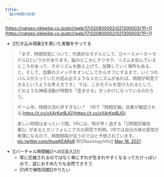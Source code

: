 ```yaml
---
title:
 '脳の時間の知覚'
---
```


[https://natgeo.nikkeibp.co.jp/atcl/web/17/020800002/021300003/?P=1](https://natgeo.nikkeibp.co.jp/atcl/web/17/020800002/021300003/?P=1)
- [[引き込み現象]]を用いた実験をやってる
> 「まず、時間知覚について、代表的なモデルとして、[[ペースメーカーモデル]]というのがあります。脳のどこかにチクタク、リズムを刻んでいるところがあって、そのリズムを数え上げて、加算していく場所もある、と。そして、加算のスイッチをオンにしてからオフにするまで、いくつのパルスが入っていたか読み出すようなメカニズムがあれば、時間が知覚できるというような考え方です」
>  では、このモデルを受け入れるとして、どのような神経活動が時間を「歪ませる」きっかけになっているのだろう。


>  ゲーム中、時間の流れ早すぎない？　VRで「時間圧縮」効果が確認される[https://t.co/xXArKptBJG](https://t.co/xXArKptBJG)
>
>  楽しい時間はあっという間。VRには、時が早く過ぎる「[[時間圧縮効果]]」があるとカリフォルニア大の研究で判明。VRでは自分の体の感覚が希薄になるので、時間間隔が狂うのではと予想されています。 [pic.twitter.com/ihuwKEARpR](https://t.co/ihuwKEARpR)
>  	@[[NazologyInfo]] [May 18, 2021](https://twitter.com/NazologyInfo/status/1394563909080829958?ref_src=twsrc%5Etfw)
- [[バーチャル時間軸]]への[[没入]]だ
    - 常に圧縮されるのではなく単にずれが生まれやすくなるってだけっぽいので、逆におそめたりも全然できそう
    - [[VRで弾性同期]]やりたい
